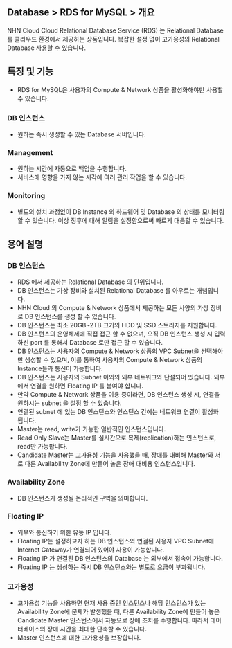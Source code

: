 ## Database > RDS for MySQL > 개요

NHN Cloud Cloud Relational Database Service (RDS) 는 Relational Database 를 클라우드 환경에서 제공하는 상품입니다.
복잡한 설정 없이 고가용성의 Relational Database 사용할 수 있습니다.

## 특징 및 기능 

* RDS for MySQL은 사용자의 Compute & Network 상품을 활성화해야만 사용할 수 있습니다.

### DB 인스턴스

* 원하는 즉시 생성할 수 있는 Database 서버입니다.

### Management

* 원하는 시간에 자동으로 백업을 수행합니다.
* 서비스에 영향을 가지 않는 시각에 여러 관리 작업을 할 수 있습니다.

### Monitoring

* 별도의 설치 과정없이 DB Instance 의 하드웨어 및 Database 의 상태를 모니터링할 수 있습니다. 이상 징후에 대해 알림을 설정함으로써 빠르게 대응할 수 있습니다.

## 용어 설명

### DB 인스턴스

* RDS 에서 제공하는 Relational Database 의 단위입니다.
* DB 인스턴스는 가상 장비와 설치된 Relational Database 를 아우르는 개념입니다.
* NHN Cloud 의 Compute & Network 상품에서 제공하는 모든 사양의 가상 장비로 DB 인스턴스를 생성 할 수 있습니다.
* DB 인스턴스는 최소 20GB~2TB 크기의 HDD 및 SSD 스토리지를 지원합니다.
* DB 인스턴스의 운영체제에 직접 접근 할 수 없으며, 오직 DB 인스턴스 생성 시 입력하신 port 를 통해서 Database 로만 접근 할 수 있습니다.
* DB 인스턴스는 사용자의 Compute & Network 상품의 VPC Subnet을 선택해야만 생성할 수 있으며, 이를 통하여 사용자의 Compute & Network 상품의 Instance들과 통신이 가능합니다.
* DB 인스턴스는 사용자의 Subnet 이외의 외부 네트워크와 단절되어 있습니다. 외부에서 연결을 원하면 Floating IP 를 붙여야 합니다.
* 만약 Compute & Network 상품을 이용 중이라면, DB 인스턴스 생성 시, 연결을 원하시는 subnet 을 설정 할 수 있습니다.
* 연결된 subnet 에 있는 DB 인스턴스와 인스턴스 간에는 네트워크 연결이 활성화 됩니다.
* Master는 read, write가 가능한 일반적인 인스턴스입니다.
* Read Only Slave는 Master를 실시간으로 복제(replication)하는 인스턴스로, read만 가능합니다.
* Candidate Master는 고가용성 기능을 사용했을 때, 장애를 대비해 Master와 서로 다른 Availability Zone에 만들어 놓은 장애 대비용 인스턴스입니다.

### Availability Zone

* DB 인스턴스가 생성될 논리적인 구역을 의미합니다.

### Floating IP

* 외부와 통신하기 위한 유동 IP 입니다.
* Floating IP는 설정하고자 하는 DB 인스턴스와 연결된 사용자 VPC Subnet에 Internet Gateway가 연결되어 있어야 사용이 가능합니다.
* Floating IP 가 연결된 DB 인스턴스의 Database 는 외부에서 접속이 가능합니다.
* Floating IP 는 생성하는 즉시 DB 인스턴스와는 별도로 요금이 부과됩니다.

### 고가용성

* 고가용성 기능을 사용하면 현재 사용 중인 인스턴스나 해당 인스턴스가 있는 Availability Zone에 문제가 발생했을 때, 다른 Availability Zone에 만들어 놓은 Candidate Master 인스턴스에서 자동으로 장애 조치를 수행합니다. 따라서 데이터베이스의 장애 시간을 최대한 단축할 수 있습니다.
* Master 인스턴스에 대한 고가용성을 보장합니다.